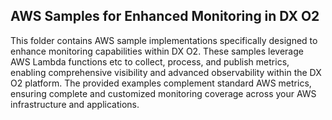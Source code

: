 ## AWS Samples for Enhanced Monitoring in DX O2
This folder contains AWS sample implementations specifically designed to enhance monitoring capabilities within DX O2. These samples leverage AWS Lambda functions etc to collect, process, and publish  metrics, enabling comprehensive visibility and advanced observability within the DX O2 platform.
The provided examples complement standard AWS metrics, ensuring complete and customized monitoring coverage across your AWS infrastructure and applications.


